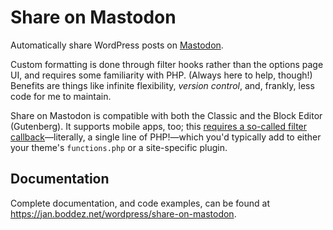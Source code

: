 # Share on Mastodon
Automatically share WordPress posts on [Mastodon](https://joinmastodon.org/).

Custom formatting is done through filter hooks rather than the options page UI, and requires some familiarity with PHP. (Always here to help, though!) Benefits are things like infinite flexibility, _version control_, and, frankly, less code for me to maintain.

Share on Mastodon is compatible with both the Classic and the Block Editor (Gutenberg). It supports mobile apps, too; this [requires a so-called filter callback](https://jan.boddez.net/wordpress/share-on-mastodon#share_on_mastodon_enabled)—literally, a single line of PHP!—which you'd typically add to either your theme's `functions.php` or a site-specific plugin. 

## Documentation
Complete documentation, and code examples, can be found at https://jan.boddez.net/wordpress/share-on-mastodon.
